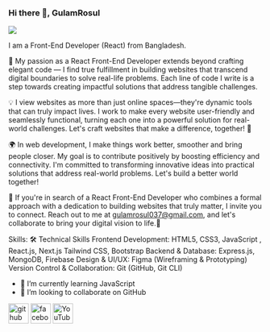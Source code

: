 ### Hi there 👋, GulamRosul
![](https://scontent.fird6-1.fna.fbcdn.net/v/t39.30808-6/505718632_1767584050772147_3737276651753987019_n.png?_nc_cat=110&ccb=1-7&_nc_sid=cc71e4&_nc_ohc=rgGwjfCsFHcQ7kNvwEtqHgy&_nc_oc=AdkHsLreh8sGz3e-Fm2Q_VhbU2LCBgrTSo5orraeRjclyt4mnwz-mBvxSUv0QeFnt8U&_nc_zt=23&_nc_ht=scontent.fird6-1.fna&_nc_gid=YNyF1p_j0QTLKsAs7hQa1w&oh=00_AfN6LtvCpmj7hfVGE1njks2EB00SZiP_Wh2B_xNF2O0s0g&oe=684C700A)

I am a Front-End Developer (React) from Bangladesh. 

🚀 My passion as a React Front-End Developer extends beyond crafting elegant code — I find true fulfillment in building websites that transcend digital boundaries to solve real-life problems. Each line of code I write is a step towards creating impactful solutions that address tangible challenges.

💡 I view websites as more than just online spaces—they're dynamic tools that can truly impact lives. I work to make every website user-friendly and seamlessly functional, turning each one into a powerful solution for real-world challenges. Let's craft websites that make a difference, together! 🌟

🌍 In web development, I make things work better, smoother and bring people closer. My goal is to contribute positively by boosting efficiency and connectivity. I'm committed to transforming innovative ideas into practical solutions that address real-world problems. Let's build a better world together!

🌟 If you're in search of a React Front-End Developer who combines a formal approach with a dedication to building websites that truly matter, I invite you to connect. Reach out to me at gulamrosul037@gmail.com, and let's collaborate to bring your digital vision to life.🚀



Skills:  🛠️ Technical Skills Frontend Development:  HTML5, CSS3, JavaScript , React.js, Next.js  Tailwind CSS, Bootstrap  Backend & Database:  Express.js, MongoDB, Firebase        Design & UI/UX:  Figma (Wireframing & Prototyping)  Version Control & Collaboration:  Git (GitHub, Git CLI)

- 🌱 I’m currently learning JavaScript 
- 👯 I’m looking to collaborate on GitHub 


[<img src='https://cdn.jsdelivr.net/npm/simple-icons@3.0.1/icons/github.svg' alt='github' height='40'>](https://github.com/https://github.com/GulamRosul)  [<img src='https://cdn.jsdelivr.net/npm/simple-icons@3.0.1/icons/facebook.svg' alt='facebook' height='40'>](https://www.facebook.com/https://www.facebook.com/a.nobel.hassan.nobel)  [<img src='https://cdn.jsdelivr.net/npm/simple-icons@3.0.1/icons/youtube.svg' alt='YouTube' height='40'>](https://www.youtube.com/channel/https://www.youtube.com/@GulamRosul-k8z)  



